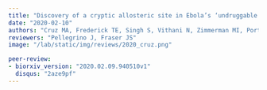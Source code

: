 ```yaml
---
title: "Discovery of a cryptic allosteric site in Ebola’s ‘undruggable’ VP35 protein using simulations and experiments"
date: "2020-02-10"
authors: "Cruz MA, Frederick TE, Singh S, Vithani N, Zimmerman MI, Porter JR, Moeder KE, Amarasinghe GK, Bowman GR"
reviewers: "Pellegrino J, Fraser JS"
image: "/lab/static/img/reviews/2020_cruz.png"

peer-review:
- biorxiv_version: "2020.02.09.940510v1"
  disqus: "2aze9pf"
---
```

